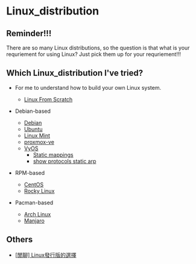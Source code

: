 # Linux_distribution

## Reminder!!!

There are so many Linux distributions, so the question is that what is your requriement for using Linux?
Just pick them up for your requriement!!!

## Which Linux_distribution I've tried?

* For me to understand how to build your own Linux system.
    * [Linux From Scratch](https://www.linuxfromscratch.org/)

* Debian-based
    * [Debian](https://www.debian.org/)
    * [Ubuntu](https://ubuntu.com/)
    * [Linux Mint](https://linuxmint.com/)
    * [proxmox-ve](https://www.proxmox.com/en/proxmox-ve)
    * [VyOS](https://docs.vyos.io/en/equuleus/contributing/build-vyos.html)
        * [Static mappings](https://docs.vyos.io/en/equuleus/configuration/service/dhcp-server.html#static-mappings)
        * [show protocols static arp](https://docs.vyos.io/en/equuleus/configuration/protocols/static.html#operation)

* RPM-based
    * [CentOS](https://www.centos.org/)
    * [Rocky Linux](https://rockylinux.org/zh_TW/)

* Pacman-based
    * [Arch Linux](https://archlinux.org/)
    * [Manjaro](https://manjaro.org/)

## Others

* [[閒聊] Linux發行版的選擇](https://www.ptt.cc/bbs/Linux/M.1680031201.A.A70.html)